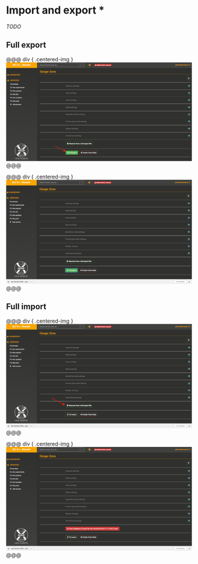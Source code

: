 # Import and export *

*TODO*

## Full export

@@@ div { .centered-img }
<img src="../img/full-export-1.png" />
@@@

@@@ div { .centered-img }
<img src="../img/full-export-2.png" />
@@@

## Full import


@@@ div { .centered-img }
<img src="../img/full-import-1.png" />
@@@

@@@ div { .centered-img }
<img src="../img/full-import-2.png" />
@@@
